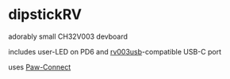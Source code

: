 # dipstickRV
adorably small CH32V003 devboard

includes user-LED on PD6 and [rv003usb](https://github.com/cnlohr/rv003usb)-compatible USB-C port

uses [Paw-Connect](https://github.com/LeoDJ/Paw-Connect)
